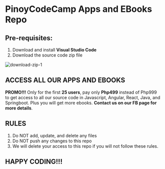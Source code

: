 # PinoyCodeCamp Apps and EBooks Repo
## Pre-requisites:
1. Download and install **Visual Studio Code**
2. Download the source code zip file
   
![download-zip-1](https://github.com/pinoycodecamp/apps/assets/149156736/b648bf4f-f87a-485d-b974-408c9cad540a)

   
## ACCESS ALL OUR APPS AND EBOOKS
**PROMO!!!** Only for the first **25 users**, pay only **Php499** instead of Php999 to get access to all our source code in Javascript, Angular, React, Java, and Springboot. Plus you will get more ebooks.
**Contact us on our FB page for more details**.

## RULES 
1. Do NOT add, update, and delete any files
2. Do NOT push any changes to this repo
3. We will delete your access to this repo if you will not follow these rules.


## HAPPY CODING!!!
